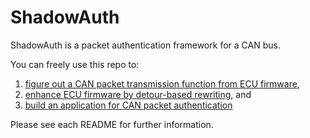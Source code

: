 # ShadowAuth

ShadowAuth is a packet authentication framework for a CAN bus.

You can freely use this repo to:

1. [figure out a CAN packet transmission function from ECU firmware](https://github.com/purseclab/ShadowAuth/tree/main/ecu_firmware_analysis),
2. [enhance ECU firmware by detour-based rewriting](https://github.com/purseclab/ShadowAuth/tree/main/ecu_firmware_rewriter), and
3. [build an application for CAN packet authentication](https://github.com/purseclab/ShadowAuth/tree/main/authenticator)

Please see each README for further information.
